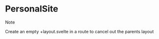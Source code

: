 # PersonalSite

> [!Note]
> Create an empty +layout.svelte in a route to cancel out the parents layout